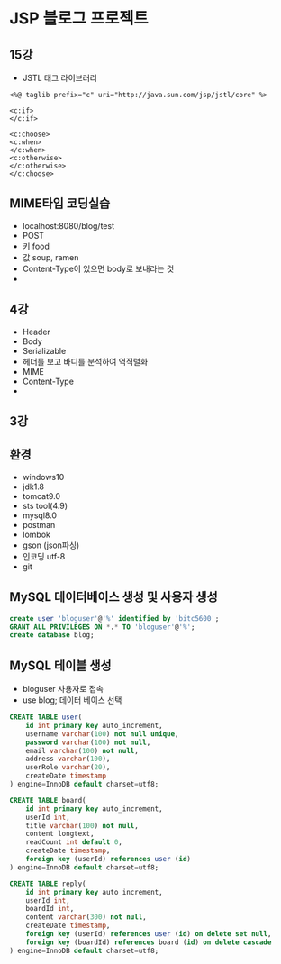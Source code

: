 # JSP 블로그 프로젝트

## 15강
- JSTL 태그 라이브러리
```
<%@ taglib prefix="c" uri="http://java.sun.com/jsp/jstl/core" %>

<c:if>
</c:if>

<c:choose>
<c:when>
</c:when>
<c:otherwise>
</c:otherwise>
</c:choose>
```

## MIME타입 코딩실습
- localhost:8080/blog/test
- POST
- 키 food
- 값 soup, ramen
- Content-Type이 있으면 body로 보내라는 것
- 

## 4강
- Header
- Body
- Serializable
- 헤더를 보고 바디를 분석하여 역직렬화
- MIME
- Content-Type
- 

## 3강



## 환경

- windows10
- jdk1.8
- tomcat9.0
- sts tool(4.9)
- mysql8.0
- postman
- lombok
- gson (json파싱)
- 인코딩 utf-8
- git

## MySQL 데이터베이스 생성 및 사용자 생성

```sql
create user 'bloguser'@'%' identified by 'bitc5600';
GRANT ALL PRIVILEGES ON *.* TO 'bloguser'@'%';
create database blog;
```

## MySQL 테이블 생성

- bloguser 사용자로 접속
- use blog; 데이터 베이스 선택

```sql
CREATE TABLE user(
    id int primary key auto_increment,
    username varchar(100) not null unique,
    password varchar(100) not null,
    email varchar(100) not null,
    address varchar(100),
    userRole varchar(20),
    createDate timestamp
) engine=InnoDB default charset=utf8;

CREATE TABLE board(
    id int primary key auto_increment,
    userId int,
    title varchar(100) not null,
    content longtext,
    readCount int default 0,
    createDate timestamp,
    foreign key (userId) references user (id)
) engine=InnoDB default charset=utf8;

CREATE TABLE reply(
    id int primary key auto_increment,
    userId int,
    boardId int,
    content varchar(300) not null,
    createDate timestamp,
    foreign key (userId) references user (id) on delete set null,
    foreign key (boardId) references board (id) on delete cascade
) engine=InnoDB default charset=utf8;
```
